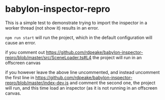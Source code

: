 # babylon-inspector-repro

This is a simple test to demonstrate trying to import the inspector in a worker thread (not show it) results in an error.

`npm run start` will run the project, which in the default configuration will cause an error.

if you comment out https://github.com/rdpeake/babylon-inspector-repro/blob/master/src/SceneLoader.ts#L4 the project will run in an offscreen canvas

if you however leave the above line uncommented, and instead uncomment the first line in https://github.com/rdpeake/babylon-inspector-repro/blob/master/index-dev.js and comment the second one, the project will run, and this time load an inspector (as it is not running in an offscreen canvas.
